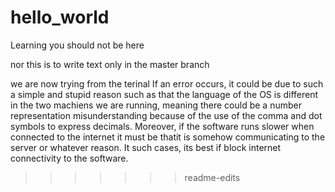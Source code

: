 # hello_world
Learning
you should not be here

nor this is to write text only in the master branch

we are now trying from the terinal
If an error occurs, it could be due to such a simple and stupid reason such as that the language of the OS is different in the two machiens we are running, meaning there could be a number representation misunderstanding because of the use of the comma and dot symbols to express decimals. Moreover, if the software runs slower when connected to the internet it must be thatit is somehow communicating to the server or whatever reason. It such cases, its best if block internet connectivity to the software.
>>>>>>> readme-edits
